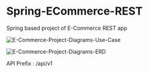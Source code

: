 # Spring-ECommerce-REST
 Spring based project of E-Commerce REST app

![E-Commerce-Project-Diagrams-Use-Case](https://user-images.githubusercontent.com/19941953/175799960-90ad8a09-de77-4362-9ca0-bbcf68d3dca2.png)

![E-Commerce-Project-Diagrams-ERD](https://user-images.githubusercontent.com/19941953/175799966-9d46e90d-2973-4445-a5cf-6beda454b81d.png)

API Prefix : /api/v1

